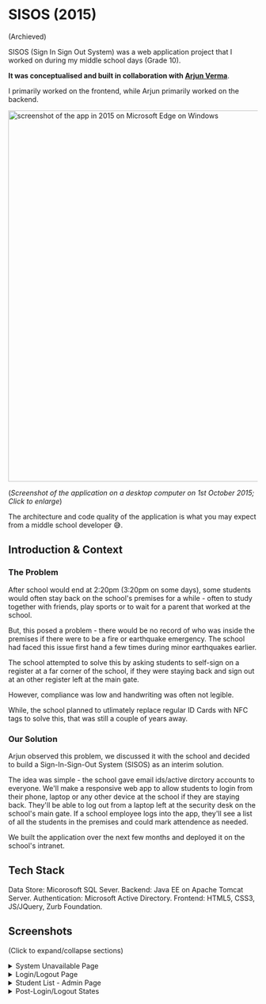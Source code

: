 # SISOS (2015)

(Archieved)

SISOS (Sign In Sign Out System) was a web application project that I worked on during my middle school days (Grade 10).

**It was conceptualised and built in collaboration with [Arjun Verma](https://www.linkedin.com/in/av777x/)**.

I primarily worked on the frontend, while Arjun primarily worked on the backend.

<img alt="screenshot of the app in 2015 on Microsoft Edge on Windows" src="https://github.com/dhruv-tech/sisos/assets/26849655/8473e0a5-67da-4f1c-b8d1-34c537054af9" width=750>

(*Screenshot of the application on a desktop computer on 1st October 2015; Click to enlarge*)

The architecture and code quality of the application is what you may expect from a middle school developer 😅.

## Introduction & Context

### The Problem

After school would end at 2:20pm (3:20pm on some days), some students would often stay back on the school's premises for a while - often to
study together with friends, play sports or to wait for a parent that worked at the school. 

But, this posed a problem - there would be no record of who was inside the premises if there were to be a fire or earthquake emergency.
The school had faced this issue first hand a few times during minor earthquakes earlier.

The school attempted to solve this by asking students to self-sign on a register at a far corner of the school, if they were staying back and sign out at an other 
register left at the main gate.

However, compliance was low and handwriting was often not legible.

While, the school planned to utlimately replace regular ID Cards with NFC tags to solve this, that was still a couple of years away.

### Our Solution

Arjun observed this problem, we discussed it with the school and decided to build a Sign-In-Sign-Out System (SISOS) as an interim solution.

The idea was simple - the school gave email ids/active dirctory accounts to everyone. We'll make a responsive web app to allow students 
to login from their phone, laptop or any other device at the school if they are staying back. They'll be able to log out from a laptop 
left at the security desk on the school's main gate. If a school employee logs into the app, they'll see a list of all the 
students in the premises and could mark attendence as needed.

We built the application over the next few months and deployed it on the school's intranet.

## Tech Stack 

Data Store: Micorosoft SQL Sever.
Backend: Java EE on Apache Tomcat Server.
Authentication: Microsoft Active Directory.
Frontend: HTML5, CSS3, JS/JQuery, Zurb Foundation.

## Screenshots

(Click to expand/collapse sections)

<details>
  <summary>System Unavailable Page</summary>
  <img src="https://github.com/dhruv-tech/sisos/assets/26849655/470c6732-3f8d-4a34-826f-97f6c9793570" alt="System Unavailable Page Screenshot" width=800>
  <br/>
  <p>(Above) Loading State - determining if the system is available. (GIF)</p>
  <br/>
  <img src="https://github.com/dhruv-tech/sisos/assets/26849655/ff4b63cb-7306-4e34-8363-0f3e4fe35d1f" alt="System Unavailable Page Screenshot" width=800>
  <br/>
  <p>(Above) System unavailalbe page - Desktop <b>(taken on 1st October 2015)</b></p>
  <p>Students were allowed to login 10 mins before school ended, and upto 20 mins after. The typo in 'available' was fixed at a later point 😅</p>
</details>

<details>
  <summary>Login/Logout Page</summary>
  <br/>
  
  <p>Both the login and logout pages looked identical, however the logout page was protected by a master password and was only opended on a laptop on the security desk at the main gate.</p>
  
  <p>The background image of the page would differ by the day of the week. The screnshots below are taken on Wednesday and Tuesday respectively.</p>
  
  <br/>
  
  <img src="https://github.com/dhruv-tech/sisos/assets/26849655/efe349e0-3952-43af-a52a-96e805c7965e" alt="Login/logout Page, seeking username Screenshot" width=800>
  <p> (Above) Login/logout page asking for username on a Wednesday - Desktop</p>
  <br/>
  <img src="https://github.com/dhruv-tech/sisos/assets/26849655/553d3520-33ad-458c-b220-fa66303ae2d5" alt="Login/logout Page, seeking password Screenshot" width=800>
  <p> (Above) Login/logout page asking for password on a Tuesday - Desktop </p>
  <img src="https://github.com/dhruv-tech/sisos/assets/26849655/307b5a03-149e-4779-9c27-2f2a863871ae" alt="Login Page Screenshot on mobile" width=800>
  <p> (Above) Login page - Mobile </p>
</details>

<details>
  <summary>Student List - Admin Page</summary>
  <br/>

  <img src="https://github.com/dhruv-tech/sisos/assets/26849655/6973da2f-fcf9-4580-8721-41ed0a086c3a" width=800>
  <p> (Above) Student List visible to school employees post login - Desktop </p>
  <br/>
  <img src="https://github.com/dhruv-tech/sisos/assets/26849655/dbc39755-e92d-4c68-a189-d033609e671a" width=800>
  <p> (Above) Marking attendence on student list page - Desktop </p>
  <br/>
  <img src="https://github.com/dhruv-tech/sisos/assets/26849655/04533f33-a33d-4ea2-a38d-6d2bed205716" width=250>
  <p> (Above) Student List visible to school employees post login - Mobile </p>
  <br/>
  <img src="https://github.com/dhruv-tech/sisos/assets/26849655/b5b6608c-5a6d-472f-8880-8a0a900e3ef7" width=370>
  <p> (Above) Printout of student list </p>
  <br/>


</details>

<details>
  <summary>Post-Login/Logout States </summary>
  <br/>
  
  <img src="https://github.com/dhruv-tech/sisos/assets/26849655/59a3ed0c-a581-4a43-a1b6-6d99585a4181" width=800>
  <p> (Above) Login loading state - Desktop </p>
  <br/>
  <img src="https://github.com/dhruv-tech/sisos/assets/26849655/aa85baa0-0e90-49bf-9ba8-1051aff0bd34" width=800>
  <p> (Above) Login success state - Desktop </p>
  <br/>
  <img src="https://github.com/dhruv-tech/sisos/assets/26849655/b93ae235-8a7d-467b-aaaa-c4a61e0563f6" width=800>
  <p> (Above) Login/logout incorrect username/password state - Desktop </p>
  <br/>

  <img src="https://github.com/dhruv-tech/sisos/assets/26849655/9f6fc9e4-394c-4ee1-b774-eb50f12b4e0f" width=800>
  <p> (Above) State for student trying to login as admin after system has closed - Desktop <b>(taken on 25 August 2015)</b></p>
  <br/>
  <img src="https://github.com/dhruv-tech/sisos/assets/26849655/6bec526f-4ad2-44b0-9ea1-2e8662254211" width=800>
  <p> (Above) Logout success state - Desktop </p>
  <br/>
  <img src="https://github.com/dhruv-tech/sisos/assets/26849655/c5ff7dda-8d05-4843-a0d1-fea75f24965e" width=800>
  <p> (Above) Logout without login state (student only) - Desktop </p>
  <br/>

  <img src="https://github.com/dhruv-tech/sisos/assets/26849655/31b2ae94-e84d-499d-b642-734366a77edc" width=250>
  <p> (Above) Login/logout incorrect username/password state - Mobile </p>
  <br/>

</details>
